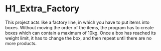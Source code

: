 # H1_Extra_Factory

This project acts like a factory line, in which you have to put items into boxes.
Without moving the order of the items, the program has to create boxes which can contain a maximum of 10kg. 
Once a box has reached its weight limit, it has to change the box, and then repeat until there are no more products.
